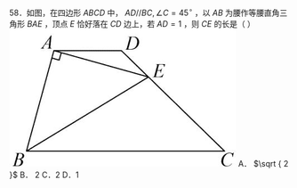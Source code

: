 58．如图，在四边形 $A B C D$ 中， $A D / / B C , \angle C = 4 5 ^ { \circ }$ ，以 $A B$ 为腰作等腰直角三角形 $B A E$ ，顶点 $E$ 恰好落在 $C D$ 边上，若 $A D = 1$ ，则 $C E$ 的长是（ ）
![](<../../qs_image_DB/专题1-2_一文吃透相似三角形12个模型·共14类题型（解析版）/de60e37f3231aa5562dbd47d68cc4b90f1f6ced15199f77ea0fec6f08ddd9626.jpg>)
A． $\sqrt { 2 }$ B． 2 C．2 D．1
